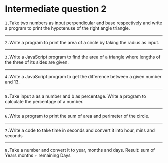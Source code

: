 # Intermediate question 2

`1.`Take two numbers as input perpendicular and base respectively and write a program to print the hypotenuse of the right angle triangle.

---

`2.`Write a program to print the area of a circle by taking the radius as input.

---

`3.`Write a JavaScript program to find the area of a triangle where lengths of the three of its sides are given.

---

`4.`Write a JavaScript program to get the difference between a given number and 13.

---

`5.`Take input a as a number and b as percentage. Write a program to calculate the percentage of a number.

---

`6.`Write a program to print the sum of area and perimeter of the circle.

---

`7.`Write a code to take time in seconds and convert it into hour, mins and seconds

---

`8.`Take a number and convert it to year, months and days. Result: sum of Years months + remaining Days
